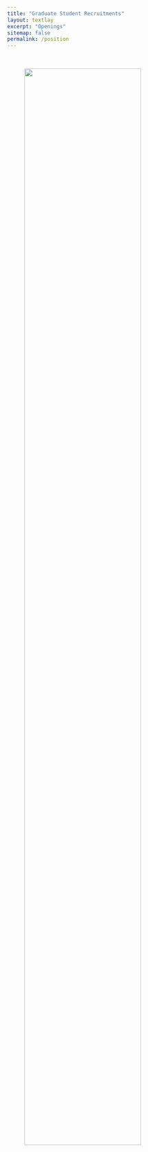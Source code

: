```yaml
---
title: "Graduate Student Recruitments"
layout: textlay
excerpt: "Openings"
sitemap: false
permalink: /position
---
```


<br>


<figure>
<img src="{{ site.url }}{{ site.baseurl }}/images/English Version.jpg" width="80%" class="centered-image" style="margin-bottom:100px;">



<br>

